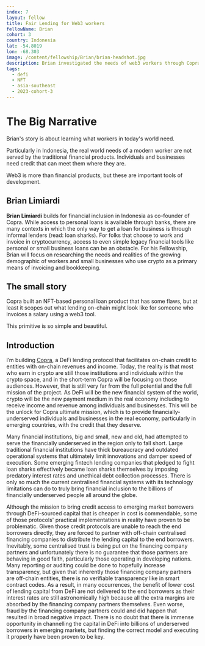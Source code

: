 ```yaml
---
index: 7
layout: fellow
title: Fair Lending for Web3 workers
fellowName: Brian
cohort: 3
country: Indonesia
lat: -54.8019
lon: -68.303
image: /content/fellowship/Brian/brian-headshot.jpg
description: Brian investigated the needs of web3 workers through Copra Finance, a startup that designs web3 financial products for working folks in Jakarta, Indonesia
tags:
  - defi
  - NFT
  - asia-southeast
  - 2023-cohort-3
---
```


# The Big Narrative

Brian's story is about learning what workers in today's world need.

Particularly in Indonesia, the real world needs of a modern worker are not served by the traditional financial products. Individuals and businesses need credit that can meet them where they are.

Web3 is more than financial products, but these are important tools of development.

## Brian Limiardi

**Brian Limiardi** builds for financial inclusion in Indonesia as co-founder of Copra. While access to personal loans is available through banks, there are many contexts in which the only way to get a loan for business is through informal lenders (read: loan sharks). For folks that choose to work and invoice in cryptocurrency, access to even simple legacy financial tools like personal or small business loans can be an obstacle. For his Fellowship, Brian will focus on researching the needs and realities of the growing demographic of workers and small businesses who use crypto as a primary means of invoicing and bookkeeping.

## The small story

Copra built an NFT-based personal loan product that has some flaws, but at least it scopes out what lending on-chain might look like for someone who invoices a salary using a web3 tool.

This primitive is so simple and beautiful.

## Introduction

I’m building [Copra](/), a DeFi lending protocol that facilitates on-chain credit to entities with on-chain revenues and income. Today, the reality is that most who earn in crypto are still those institutions and individuals within the crypto space, and in the short-term Copra will be focusing on those audiences. However, that is still very far from the full potential and the full mission of the project. As DeFi will be the new financial system of the world, crypto will be the new payment medium in the real economy including to receive income and revenue among individuals and businesses. This will be the unlock for Copra ultimate mission, which is to provide financially-underserved individuals and businesses in the real economy, particularly in emerging countries, with the credit that they deserve.

Many financial institutions, big and small, new and old, had attempted to serve the financially underserved in the region only to fall short. Large traditional financial institutions have thick bureaucracy and outdated operational systems that ultimately limit innovations and damper speed of execution. Some emerging fintech lending companies that pledged to fight loan sharks effectively became loan sharks themselves by imposing predatory interest rates and unethical debt collection processes. There is only so much the current centralised financial systems with its technology limitations can do to truly bring financial inclusion to the billions of financially underserved people all around the globe.

Although the mission to bring credit access to emerging market borrowers through DeFi-sourced capital that is cheaper in cost is commendable, some of those protocols' practical implementations in reality have proven to be problematic. Given those credit protocols are unable to reach the end borrowers directly, they are forced to partner with off-chain centralised financing companies to distribute the lending capital to the end borrowers. Inevitably, some centralised trust is being put on the financing company partners and unfortunately there is no guarantee that those partners are behaving in good faith, particularly those operating in developing nations. Many reporting or auditing could be done to hopefully increase transparency, but given that inherently those financing company partners are off-chain entities, there is no verifiable transparency like in smart contract codes. As a result, in many occurrences, the benefit of lower cost of lending capital from DeFi are not delivered to the end borrowers as their interest rates are still astronomically high because all the extra margins are absorbed by the financing company partners themselves. Even worse, fraud by the financing company partners could and did happen that resulted in broad negative impact. There is no doubt that there is immense opportunity in channelling the capital in DeFi into billions of underserved borrowers in emerging markets, but finding the correct model and executing it properly have been proven to be key.
